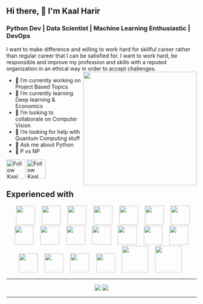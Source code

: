 ## Hi there, 👋  I'm Kaal Harir
### Python Dev | Data Scientist |  Machine Learning Enthusiastic | DevOps 

<!-- **Kaal/Kaal** is a ✨ _special_ ✨ repository because its `README.md` (this file) appears on your GitHub profile. & I’ve completed my graduation from CSE year of 2021. -->
<!-- 
🔭 I’m currently working on ...
🌱 I’m currently learning ...
👯 I’m looking to collaborate on ...
🤔 I’m looking for help with ...
💬 Ask me about ...
📫 How to reach me: ...
😄 Pronouns: ...
⚡ Fun fact: ...
- 📫 How to reach me: [kaalyare97@gmail.com](harirabdulle@iut-dhaka.edu)
-->
I want to make difference and willing to work hard for skillful career rather than regular career that I can be satisfied for. I want to work hard, be responsible and improve my profession and skills with a reputed organization in an ethical way in order to accept challenges.
<br>
<img align="right" src="https://github.com/kaal110/-/blob/master/resource/HelloWorld.gif" width="300px"/>

- 🔭 I’m currently working on Project Based Topics
- 🌱 I’m currently learning Deep learning & Economics 
- 👯 I’m looking to collaborate on Computer Vision
- 🤔 I’m looking for help with Quantum Computing stuff<br>
- 💬 Ask me about Python
- 🔨 P vs NP

[<img src="https://github.com/kaal110/-/blob/master/resource/social/facebook-ar21.svg" height="50em" align="center" alt="Follow Kaal on Facebook"/>](https://www.facebook.com/kaal110/)
[<img src="https://github.com/kaal110/-/blob/master/resource/social/linkedin-ar21.svg" height="50em" align="center" alt="Follow Kaal on LinkedIn"/>](https://www.linkedin.com/in/kaal-harir-9443471a6/) 

## Experienced with 
<p align="center" >
<code> <img height="50" src="https://github.com/kaal110/-/blob/master/resource/python-icon.svg"> </code>
<code> <img height="50" src="https://github.com/kaal110/-/blob/master/resource/dj.svg"> </code>
<code> <img height="50" src="https://github.com/kaal110/-/blob/master/resource/jp.svg"> </code>
<code> <img height="50" src="https://github.com/kaal110-IO/profileresource/blob/main/Tensorflow.svg"> </code>
<code> <img height="50" src="https://github.com/kaal110-IO/profileresource/blob/main/scikitlearn.svg"> </code> 
<code> <img height="50" src="https://github.com/kaal110/-/blob/master/resource/plot_ly-ar21.svg"> </code>
<code> <img height="50" src="https://github.com/kaal110/-/blob/master/resource/databricks.svg"> </code>
<code> <img height="50" src="https://github.com/kaal110/profileresource/blob/main/tableau.svg"> </code>
<code> <img height="50" src="https://github.com/kaal110/-/blob/master/resource/metabase.svg"> </code>
<code> <img height="50" src="https://github.com/kaal110/-/blob/master/resource/docker-ar21.svg"> </code>
<code> <img height="50" src="https://github.com/kaal110/-/blob/master/resource/git.svg"> </code>
<code> <img height="50" src="https://github.com/kaal110/-/blob/master/resource/other/apache_hadoop-ar21.svg"> </code>
<code> <img height="50" src="https://github.com/kaal110/-/blob/master/resource/other/cloudera-ar21.svg"> </code>
<code> <img height="50" src="https://github.com/kaal110/-/blob/master/resource/other/mongodb-ar21.svg"> </code>
<code> <img height="50" src="https://github.com/kaal110/-/blob/master/resource/other/sqlite-ar21.svg"> </code>
<code> <img height="50" src="https://github.com/kaal110/-/blob/master/resource/other/mysql-ar21.svg"> </code>
<code> <img height="50" src="https://github.com/kaal110/-/blob/master/resource/other/postgresql-ar21.svg"> </code>
<code> <img height="50" src="https://github.com/kaal110/-/blob/master/resource/other/wordpress-ar21.svg"> </code>
<code> <img height="70" src="https://github.com/kaal110/-/blob/master/resource/google_cloud-ar21.svg"> </code>
<code> <img height="70" src="https://github.com/kaal110/-/blob/master/resource/amazon_aws-ar21.svg"> </code>
</p>

<!--- 
###  
<p align="Center">
<code><img height="50" src="https://github.com/kaal110/-/blob/master/resource/google_appengine-ar21.svg"> </code>
<code><img height="50" src="https://github.com/kaal110/-/blob/master/resource/google_maps.svg"> </code>
<code><img height="50" src="https://github.com/kaal110/-/blob/master/resource/google_bigquery.svg"> </code>
<code><img height="50" src="https://github.com/kaal110/-/blob/master/resource/google_admob.svg"> </code>
<code> <img height="50" src="https://github.com/kaal110/-/blob/master/resource/apple_xcode.svg"> </code>
<code> <img height="50" src="https://github.com/kaal110/-/blob/master/resource/scala.svg"> </code>
<code> <img height="50" src="https://github.com/kaal110/-/blob/master/resource/linux-ar21.svg"> </code>
<code> <img height="50" src="https://github.com/kaal110/-/blob/master/resource/other/gdal-ar21.svg"> </code>
<code> <img height="50" src="https://github.com/kaal110/-/blob/master/resource/other/redis-ar21.svg"> </code>
</p>
-->

<!--- 
### 

<p align="center">
<code> <img height="80" src="https://github.com/kaal110/-/blob/master/resource/awsN/ec2.svg"> </code>
<code> <img height="80" src="https://github.com/kaal110/-/blob/master/resource/awsN/emr.svg"> </code>
<code> <img height="80" src="https://github.com/kaal110/-/blob/master/resource/awsN/athena.svg"> </code>
<code> <img height="80" src="https://github.com/kaal110/-/blob/master/resource/awsN/c9.svg"> </code>
<code> <img height="80" src="https://github.com/kaal110/-/blob/master/resource/awsN/lambda.svg"> </code>
<code> <img height="80" src="https://github.com/kaal110/-/blob/master/resource/awsN/loadBalancer.svg"> </code>
<code> <img height="80" src="https://github.com/kaal110/-/blob/master/resource/awsN/rds.svg"> </code>
<code> <img height="80" src="https://github.com/kaal110/-/blob/master/resource/awsN/redis.svg"> </code>
<code> <img height="80" src="https://github.com/kaal110/-/blob/master/resource/awsN/redshift.svg"> </code>
<code> <img height="80" src="https://github.com/kaal110/-/blob/master/resource/awsN/sagemaker.svg"> </code>
<code> <img height="80" src="https://github.com/kaal110/-/blob/master/resource/awsN/rekognition.svg"> </code>
<code> <img height="80" src="https://github.com/kaal110/-/blob/master/resource/awsN/route53.svg"> </code>
<code> <img height="80" src="https://github.com/kaal110/-/blob/master/resource/awsN/s3.svg"> </code>
<code> <img height="80" src="https://github.com/kaal110/-/blob/master/resource/awsN/sns.svg"> </code>
<code> <img height="80" src="https://github.com/kaal110/-/blob/master/resource/awsN/sqs.svg"> </code>
<code> <img height="80" src="https://github.com/kaal110/-/blob/master/resource/awsN/vpc.svg"> </code>
<code> <img height="80" src="https://github.com/kaal110/-/blob/master/resource/awsN/cloudfront.svg"> </code>
<code> <img height="80" src="https://github.com/kaal110/-/blob/master/resource/awsN/cw.svg"> </code>
<code> <img height="80" src="https://github.com/kaal110/-/blob/master/resource/awsN/apigateway.svg"> </code>
<code> <img height="80" src="https://github.com/kaal110/-/blob/master/resource/awsN/lex.svg"> </code>
</p>
-->

<!-- 
<strong>🔭 you can start from here ...</strong>
-->
<!--
<a href="https://github.com/kaal110/SparkDataFrame"> <img src="https://github-readme-stats.vercel.app/api/pin/?username=kaal110&repo=SparkDataFrame" width=400> </a> 
<a href="https://github.com/kaal110/DesignPatterns"> <img src="https://github-readme-stats.vercel.app/api/pin/?username=kaal110&repo=DesignPatterns" width=400> </a> 
-->
<!-- - 😄 Pronouns: ...
- ⚡ Fun fact: ... -->
<hr>

<p align = "center">
  <img src = "https://github-readme-stats.vercel.app/api?username=Shakib-IO&show_icons=true&theme=tokyonight&line_height=27">
  <img src = "https://github-readme-stats.vercel.app/api/top-langs/?username=Shakib-IO&hide=css,java,html&theme=tokyonight">
</p>

<!--<p align="center">
<summary>:zap: Github Stats</summary>

<img src="https://github-readme-stats.codestackr.vercel.app/api?username=kaal110&show_icons=true" />
</p>

![Top Langs](https://github-readme-stats.vercel.app/api/top-langs/?username=regchiu&layout=compact&title_color=19F9D8&icon_color=19F9D8&bg_color=002B36&text_color=FFFFFF)
--->
-----

<!---
kaal110/kaal110 is a ✨ special ✨ repository because its `README.md` (this file) appears on your GitHub profile.
You can click the Preview link to take a look at your changes.
--->
